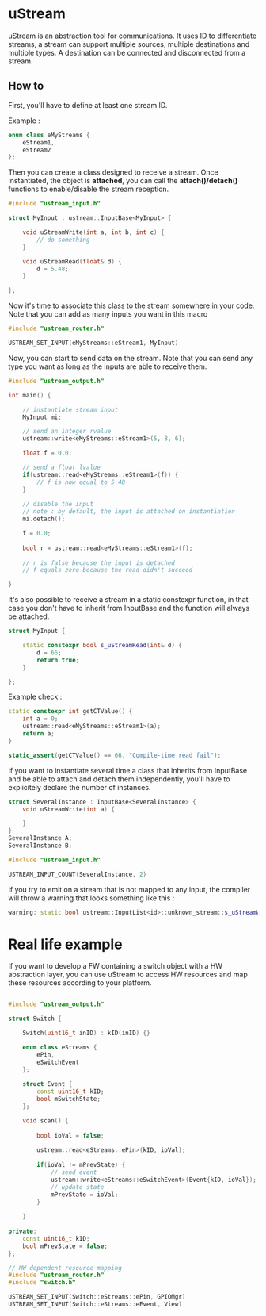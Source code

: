 # uStream

uStream is an abstraction tool for communications.
It uses ID to differentiate streams, a stream can support multiple sources, multiple destinations and multiple types.
A destination can be connected and disconnected from a stream.

## How to

First, you'll have to define at least one stream ID.

Example :

```cpp
enum class eMyStreams {
    eStream1,
    eStream2
};
```

Then you can create a class designed to receive a stream.
Once instantiated, the object is **attached**, you can call the **attach()/detach()** functions to enable/disable the stream reception.

```cpp
#include "ustream_input.h"

struct MyInput : ustream::InputBase<MyInput> {

    void uStreamWrite(int a, int b, int c) {
        // do something
    }

    void uStreamRead(float& d) {
        d = 5.48;
    }

};
```

Now it's time to associate this class to the stream somewhere in your code.
Note that you can add as many inputs you want in this macro

```cpp
#include "ustream_router.h"

USTREAM_SET_INPUT(eMyStreams::eStream1, MyInput)
```

Now, you can start to send data on the stream.
Note that you can send any type you want as long as the inputs are able to receive them.

```cpp
#include "ustream_output.h"

int main() {

    // instantiate stream input
    MyInput mi;

    // send an integer rvalue
    ustream::write<eMyStreams::eStream1>(5, 8, 6);

    float f = 0.0;

    // send a float lvalue
    if(ustream::read<eMyStreams::eStream1>(f)) {
        // f is now equal to 5.48
    }
    
    // disable the input
    // note : by default, the input is attached on instantiation
    mi.detach();

    f = 0.0;
        
    bool r = ustream::read<eMyStreams::eStream1>(f);
   
    // r is false because the input is detached
    // f equals zero because the read didn't succeed

}
```

It's also possible to receive a stream in a static constexpr function, in that case you don't have to inherit from InputBase and the function will always be attached.

```cpp
struct MyInput {

    static constexpr bool s_uStreamRead(int& d) {
        d = 66;
        return true;
    }

};
```

Example check :
```cpp
static constexpr int getCTValue() {
    int a = 0;
    ustream::read<eMyStreams::eStream1>(a);
    return a;
}

static_assert(getCTValue() == 66, "Compile-time read fail");
```
If you want to instantiate several time a class that inherits from InputBase and be able to attach and detach them independently, you'll have to explicitely declare the number of instances.


```cpp
struct SeveralInstance : InputBase<SeveralInstance> {
    void uStreamWrite(int a) {

    }
}
SeveralInstance A;
SeveralInstance B;
```
```cpp
#include "ustream_input.h"

USTREAM_INPUT_COUNT(SeveralInstance, 2)
```
If you try to emit on a stream that is not mapped to any input, the compiler will throw a warning that looks something like this :
```cpp
warning: static bool ustream::InputList<id>::unknown_stream::s_uStreamWrite(const data_t& ...) ...
```

# Real life example

If you want to develop a FW containing a switch object with a HW abstraction layer, you can use uStream to access HW resources and map these resources according to your platform.
```cpp

#include "ustream_output.h"

struct Switch {

    Switch(uint16_t inID) : kID(inID) {}

    enum class eStreams {
        ePin,
        eSwitchEvent
    };
    
    struct Event {
        const uint16_t kID;
        bool mSwitchState;
    };

    void scan() {
    
        bool ioVal = false;
        
        ustream::read<eStreams::ePin>(kID, ioVal);
        
        if(ioVal != mPrevState) {
            // send event
            ustream::write<eStreams::eSwitchEvent>(Event{kID, ioVal});
            // update state
            mPrevState = ioVal;
        }
        
    }
    
private:
    const uint16_t kID;
    bool mPrevState = false;
};
```

```cpp
// HW dependent resource mapping
#include "ustream_router.h"
#include "switch.h"

USTREAM_SET_INPUT(Switch::eStreams::ePin, GPIOMgr)
USTREAM_SET_INPUT(Switch::eStreams::eEvent, View)
```
